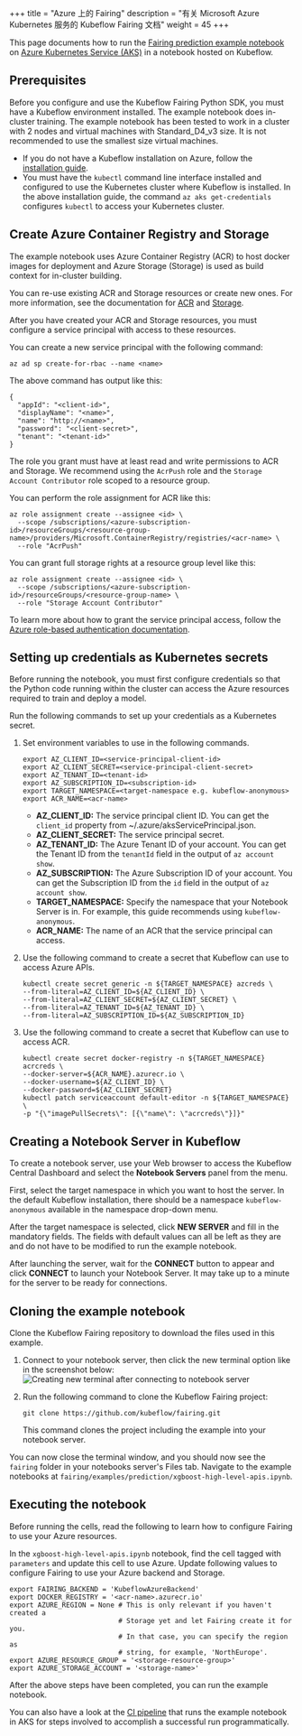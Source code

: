 +++
title = "Azure 上的 Fairing"
description = "有关 Microsoft Azure Kubernetes 服务的 Kubeflow Fairing 文档"
weight = 45
+++

This page documents how to run the [Fairing prediction example
notebook][xgb-notebook] on [Azure Kubernetes Service
(AKS)][az-kubernetes] in a notebook hosted on Kubeflow.

## Prerequisites

Before you configure and use the Kubeflow Fairing Python SDK, you must have a
Kubeflow environment installed. The example notebook does in-cluster training.
The example notebook has been tested to work in a cluster with 2 nodes and
virtual machines with Standard_D4_v3 size. It is not recommended to use the
smallest size virtual machines.

* If you do not have a Kubeflow installation on Azure, follow the [installation
  guide][kf-az-deploy].
* You must have the `kubectl` command line interface installed and configured
  to use the Kubernetes cluster where Kubeflow is installed. In the above
  installation guide, the command `az aks get-credentials` configures `kubectl`
  to access your Kubernetes cluster.

## Create Azure Container Registry and Storage

The example notebook uses Azure Container Registry (ACR) to host docker
images for deployment and Azure Storage (Storage) is used as build context for
in-cluster building.

You can re-use existing ACR and Storage resources or create new ones. For more
information, see the documentation for [ACR][az-container-reg] and
[Storage][az-storage].

After you have created your ACR and Storage resources, you must configure a
service principal with access to these resources.

You can create a new service principal with the following command:

```
az ad sp create-for-rbac --name <name>
```

The above command has output like this:

```
{
  "appId": "<client-id>",
  "displayName": "<name>",
  "name": "http://<name>",
  "password": "<client-secret>",
  "tenant": "<tenant-id>"
}
```

The role you grant must have at least read and write permissions to ACR and
Storage. We recommend using the `AcrPush` role and the `Storage Account Contributor` role scoped to a resource group.

You can perform the role assignment for ACR like this:

```
az role assignment create --assignee <id> \
  --scope /subscriptions/<azure-subscription-id>/resourceGroups/<resource-group-name>/providers/Microsoft.ContainerRegistry/registries/<acr-name> \
  --role "AcrPush"
```

You can grant full storage rights at a resource group level like this:
```
az role assignment create --assignee <id> \
  --scope /subscriptions/<azure-subscription-id>/resourceGroups/<resource-group-name> \
  --role "Storage Account Contributor"
```

To learn more about how to grant the service principal access, follow the
[Azure role-based authentication documentation][az-roles].

## Setting up credentials as Kubernetes secrets

Before running the notebook, you must first configure credentials so that the
Python code running within the cluster can access the Azure resources required
to train and deploy a model.

Run the following commands to set up your credentials as a Kubernetes secret.

1.  Set environment variables to use in the following commands.

    ```
    export AZ_CLIENT_ID=<service-principal-client-id>
    export AZ_CLIENT_SECRET=<service-principal-client-secret>
    export AZ_TENANT_ID=<tenant-id>
    export AZ_SUBSCRIPTION_ID=<subscription-id>
    export TARGET_NAMESPACE=<target-namespace e.g. kubeflow-anonymous>
    export ACR_NAME=<acr-name>
    ```

    * **AZ_CLIENT_ID:** The service principal client ID. You can get the
      `client_id` property from ~/.azure/aksServicePrincipal.json.
    * **AZ_CLIENT_SECRET:** The service principal secret.
    * **AZ_TENANT_ID:** The Azure Tenant ID of your account. You can get the
      Tenant ID from the `tenantId` field in the output of `az account show`.
    * **AZ_SUBSCRIPTION:** The Azure Subscription ID of your account. You can
      get the Subscription ID from the `id` field in the output of `az account
      show`.
    * **TARGET_NAMESPACE:** Specify the namespace that your Notebook Server is
      in. For example, this guide recommends using `kubeflow-anonymous`.
    * **ACR_NAME:** The name of an ACR that the service principal can access.
    
1.  Use the following command to create a secret that Kubeflow can use to access
    Azure APIs.

    ```
    kubectl create secret generic -n ${TARGET_NAMESPACE} azcreds \
    --from-literal=AZ_CLIENT_ID=${AZ_CLIENT_ID} \
    --from-literal=AZ_CLIENT_SECRET=${AZ_CLIENT_SECRET} \
    --from-literal=AZ_TENANT_ID=${AZ_TENANT_ID} \
    --from-literal=AZ_SUBSCRIPTION_ID=${AZ_SUBSCRIPTION_ID}
    ```

1.  Use the following command to create a secret that Kubeflow can use to access
    ACR.
    ```
    kubectl create secret docker-registry -n ${TARGET_NAMESPACE} acrcreds \
    --docker-server=${ACR_NAME}.azurecr.io \
    --docker-username=${AZ_CLIENT_ID} \
    --docker-password=${AZ_CLIENT_SECRET}
    kubectl patch serviceaccount default-editor -n ${TARGET_NAMESPACE} \
    -p "{\"imagePullSecrets\": [{\"name\": \"acrcreds\"}]}"
    ```

## Creating a Notebook Server in Kubeflow

To create a notebook server, use your Web browser to access the Kubeflow
Central Dashboard and select the **Notebook Servers** panel from the menu.

First, select the target namespace in which you want to host the server. In the
default Kubeflow installation, there should be a namespace `kubeflow-anonymous`
available in the namespace drop-down menu.

After the target namespace is selected, click **NEW SERVER** and fill in the
mandatory fields. The fields with default values can all be left as they
are and do not have to be modified to run the example notebook.

After launching the server, wait for the **CONNECT** button to appear and click
**CONNECT** to launch your Notebook Server. It may take up to a minute for the
server to be ready for connections.

## Cloning the example notebook

Clone the Kubeflow Fairing repository to download the files used in this example. 

1.  Connect to your notebook server, then click the new terminal option
    like in the screenshot below:
    <img src="/docs/images/azure-notebook-new-terminal.png" alt="Creating new terminal after connecting to notebook server" class="mt-3 mb-3 p-3 border border-info rounded" />

1.  Run the following command to clone the Kubeflow Fairing project:
    
    ```
    git clone https://github.com/kubeflow/fairing.git
    ```

    This command clones the project including the example into your notebook server.

You can now close the terminal window, and you should now see the `fairing` folder
in your notebooks server's Files tab. Navigate to the example notebooks at
`fairing/examples/prediction/xgboost-high-level-apis.ipynb`.

## Executing the notebook

Before running the cells, read the following to learn how to configure Fairing
to use your Azure resources.

In the `xgboost-high-level-apis.ipynb` notebook, find the cell tagged with
`parameters` and update this cell to use Azure. Update following values to
configure Fairing to use your Azure backend and Storage.

```
export FAIRING_BACKEND = 'KubeflowAzureBackend'
export DOCKER_REGISTRY = '<acr-name>.azurecr.io'
export AZURE_REGION = None # This is only relevant if you haven't created a
                           # Storage yet and let Fairing create it for you.
                           # In that case, you can specify the region as
                           # string, for example, 'NorthEurope'.
export AZURE_RESOURCE_GROUP = '<storage-resource-group>'
export AZURE_STORAGE_ACCOUNT = '<storage-name>'
```

After the above steps have been completed, you can run the example notebook.

You can also have a look at the [CI pipeline][az-ci-pipeline] that runs the
example notebook in AKS for steps involved to accomplish a successful run
programmatically.

[xgb-notebook]: https://github.com/kubeflow/fairing/blob/master/examples/prediction/xgboost-high-level-apis.ipynb
[az-kubernetes]: https://azure.microsoft.com/en-in/services/kubernetes-service/
[az-container-reg]: https://docs.microsoft.com/en-us/azure/container-registry/
[az-storage]: https://docs.microsoft.com/en-us/azure/storage/
[az-roles]: https://docs.microsoft.com/en-us/azure/role-based-access-control/role-assignments-portal
[az-ci-pipeline]: https://dev.azure.com/kubeflow/kubeflow/_build
[kf-az-deploy]: /docs/azure/deploy/install-kubeflow
